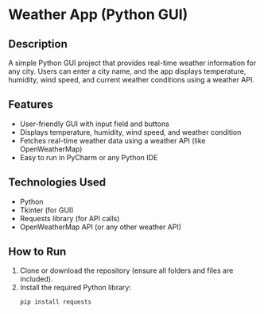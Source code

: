 # Weather App (Python GUI)

## Description
A simple Python GUI project that provides real-time weather information for any city. Users can enter a city name, and the app displays temperature, humidity, wind speed, and current weather conditions using a weather API.

## Features
- User-friendly GUI with input field and buttons
- Displays temperature, humidity, wind speed, and weather condition
- Fetches real-time weather data using a weather API (like OpenWeatherMap)
- Easy to run in PyCharm or any Python IDE

## Technologies Used
- Python
- Tkinter (for GUI)
- Requests library (for API calls)
- OpenWeatherMap API (or any other weather API)

## How to Run
1. Clone or download the repository (ensure all folders and files are included).
2. Install the required Python library:
   ```bash
   pip install requests
